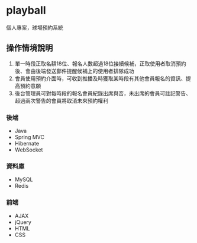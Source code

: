 # playball
個人專案，球場預約系統

## 操作情境說明
1.  單一時段正取名額18位、報名人數超過18位接續候補，正取使用者取消預約後、會由後端發送郵件提醒候補上的使用者排隊成功
2.  會員使用預約介面時，可收到推播及時獲取某時段有其他會員報名的資訊、提高預約意願
3.  後台管理員可對每時段的報名會員紀錄出席與否，未出席的會員可註記警告、超過兩次警告的會員將取消未來預約權利

### 後端
* Java
* Spring MVC
* Hibernate
* WebSocket

### 資料庫
* MySQL
* Redis

### 前端
* AJAX
* jQuery
* HTML
* CSS
